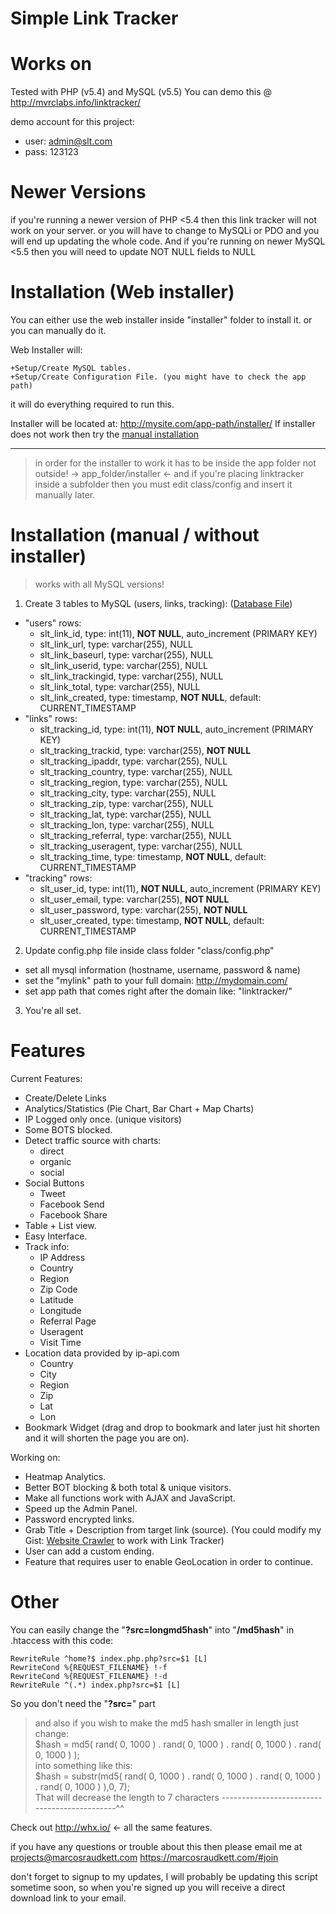 # Simple Link Tracker

# Works on
Tested with PHP (v5.4) and MySQL (v5.5)
You can demo this @ http://mvrclabs.info/linktracker/

demo account for this project:
- user: admin@slt.com
- pass: 123123

# Newer Versions
if you're running a newer version of PHP <5.4 then this link tracker will not work on your server.
or you will have to change to MySQLi or PDO and you will end up updating the whole code.
And if you're running on newer MySQL <5.5 then you will need to update NOT NULL fields to NULL


# Installation (Web installer)
You can either use the web installer inside "installer" folder to install it.
or you can manually do it.

Web Installer will:

	+Setup/Create MySQL tables.
	+Setup/Create Configuration File. (you might have to check the app path)

it will do everything required to run this.

Installer will be located at:
http://mysite.com/app-path/installer/ If installer does not work then try the [manual installation](https://github.com/marcosraudkett/Link-Tracker/blob/master/README.md#installation-manual--without-installer)

---------------------------
> in order for the installer to work it has to be inside the app folder not outside! -> app_folder/installer <-
> and if you're placing linktracker inside a subfolder then you must edit class/config and insert it manually later.

# Installation (manual / without installer)
> works with all MySQL versions!
1. Create 3 tables to MySQL (users, links, tracking): ([Database File](https://github.com/marcosraudkett/Link-Tracker/tree/master/linktracker/Installer/database))
 * "users" rows:
   * slt_link_id, type: int(11), **NOT NULL**, auto_increment (PRIMARY KEY)
   * slt_link_url, type: varchar(255), NULL
   * slt_link_baseurl, type: varchar(255), NULL
   * slt_link_userid, type: varchar(255), NULL
   * slt_link_trackingid, type: varchar(255), NULL
   * slt_link_total, type: varchar(255), NULL
   * slt_link_created, type: timestamp, **NOT NULL**, default: CURRENT_TIMESTAMP
 * "links" rows:
   * slt_tracking_id, type: int(11), **NOT NULL**, auto_increment (PRIMARY KEY)
   * slt_tracking_trackid, type: varchar(255), **NOT NULL**
   * slt_tracking_ipaddr, type: varchar(255), NULL
   * slt_tracking_country, type: varchar(255), NULL
   * slt_tracking_region, type: varchar(255), NULL
   * slt_tracking_city, type: varchar(255), NULL
   * slt_tracking_zip, type: varchar(255), NULL
   * slt_tracking_lat, type: varchar(255), NULL
   * slt_tracking_lon, type: varchar(255), NULL
   * slt_tracking_referral, type: varchar(255), NULL
   * slt_tracking_useragent, type: varchar(255), NULL
   * slt_tracking_time, type: timestamp, **NOT NULL**, default: CURRENT_TIMESTAMP
 * "tracking" rows:
   * slt_user_id, type: int(11), **NOT NULL**, auto_increment (PRIMARY KEY)
   * slt_user_email, type: varchar(255), **NOT NULL**
   * slt_user_password, type: varchar(255), **NOT NULL**
   * slt_user_created, type: timestamp, **NOT NULL**, default: CURRENT_TIMESTAMP
2. Update config.php file inside class folder "class/config.php"
 * set all mysql information (hostname, username, password & name)
 * set the "mylink" path to your full domain: http://mydomain.com/
 * set app path that comes right after the domain like: "linktracker/"
3. You're all set.

# Features
Current Features:
* Create/Delete Links
* Analytics/Statistics (Pie Chart, Bar Chart + Map Charts)
* IP Logged only once. (unique visitors)
* Some BOTS blocked.
* Detect traffic source with charts: 
  * direct
  * organic
  * social
* Social Buttons
  * Tweet
  * Facebook Send
  * Facebook Share
* Table + List view.
* Easy Interface.
* Track info: 
  * IP Address
  * Country
  * Region
  * Zip Code
  * Latitude
  * Longitude
  * Referral Page
  * Useragent
  * Visit Time
* Location data provided by ip-api.com 
  * Country
  * City
  * Region
  * Zip
  * Lat
  * Lon
* Bookmark Widget (drag and drop to bookmark and later just hit shorten and it will shorten the page you are on).

Working on:
* Heatmap Analytics.
* Better BOT blocking & both total & unique visitors.
* Make all functions work with AJAX and JavaScript.
* Speed up the Admin Panel.
* Password encrypted links.
* Grab Title + Description from target link (source). (You could modify my Gist: [Website Crawler](https://gist.github.com/marcosraudkett/fa3715752e550c2714279435217617d7) to work with Link Tracker)
* User can add a custom ending.
* Feature that requires user to enable GeoLocation in order to continue.



# Other

You can easily change the "**?src=longmd5hash**" into "**/md5hash**" in .htaccess with this code:

	RewriteRule ^home?$ index.php.php?src=$1 [L]
	RewriteCond %{REQUEST_FILENAME} !-f
	RewriteCond %{REQUEST_FILENAME} !-d
	RewriteRule ^(.*) index.php?src=$1 [L]
	
So you don't need the "**?src=**" part

> and also if you wish to make the md5 hash smaller in length just change: <br>
> $hash = md5( rand( 0, 1000 ) . rand( 0, 1000 ) . rand( 0, 1000 ) . rand( 0, 1000 ) ); <br>
> into something like this: <br>
> $hash = substr(md5( rand( 0, 1000 ) . rand( 0, 1000 ) . rand( 0, 1000 ) . rand( 0, 1000 ) ),0, 7); <br>
> That will decrease the length to 7 characters ---------------------------------------------^^

Check out http://whx.io/ <- all the same features.

if you have any questions or trouble about this then please email me at
projects@marcosraudkett.com
https://marcosraudkett.com/#join

don't forget to signup to my updates, I will probably be updating this script sometime soon,
so when you're signed up you will receive a direct download link to your email.
